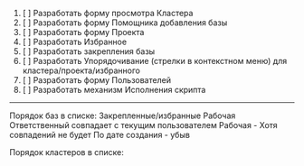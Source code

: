 1. [ ] Разработать форму просмотра Кластера
2. [ ] Разработать форму Помощника добавления базы
3. [ ] Разработать форму Проекта
4. [ ] Разработать Избранное
5. [ ] Разработать закрепления базы
6. [ ] Разработать Упорядочивание (стрелки в контекстном меню) для кластера/проекта/избранного
7. [ ] Разработать форму Пользователей
8. [ ] Разработать механизм Исполнения скрипта

---

Порядок баз в списке:
    Закрепленные/избранные
        Рабочая
    Ответственный совпадает с текущим пользователем
        Рабочая - Хотя совпадений не будет
    По дате создания - убыв


Порядок кластеров в списке:
    

